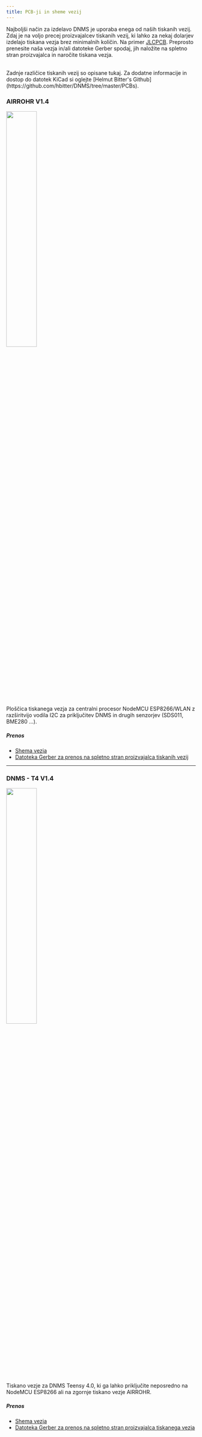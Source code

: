 ```yaml
---
title: PCB-ji in sheme vezij
---
```


Najboljši način za izdelavo DNMS je uporaba enega od naših tiskanih vezij.
Zdaj je na voljo precej proizvajalcev tiskanih vezij, ki lahko za nekaj dolarjev izdelajo tiskana vezja brez minimalnih količin. Na primer [JLCPCB](https://jlcpcb.com//).
Preprosto prenesite naša vezja in/ali datoteke Gerber spodaj, jih naložite na spletno stran proizvajalca in naročite tiskana vezja.

<br>
Zadnje različice tiskanih vezij so opisane tukaj. Za dodatne informacije in dostop do datotek KiCad si oglejte [Helmut Bitter's Github](https://github.com/hbitter/DNMS/tree/master/PCBs). 

### AIRROHR V1.4
<img src="../docs/dnms/airrohr-PCB.jpg" style="display: block; width:40%;margin: 1em 0" loading="lazy"/>
Ploščica tiskanega vezja za centralni procesor NodeMCU ESP8266/WLAN z razširitvijo vodila I2C za priključitev DNMS in drugih senzorjev (SDS011, BME280 ...).


##### Prenos
* [Shema vezja](../docs/dnms/airrohr-PCB-circuit-diagram.pdf)
* [Datoteka Gerber za prenos na spletno stran proizvajalca tiskanih vezij](../docs/dnms/airrohr-PCB-circuit-diagram-gerber.zip)

---

### DNMS - T4 V1.4
<img src="../docs/dnms/dnms-merjenje-šuma-teensy-4.jpg" style="display: block;width:40%; margin: 1em 0" loading="lazy"/>
Tiskano vezje za DNMS Teensy 4.0, ki ga lahko priključite neposredno na NodeMCU ESP8266 ali na zgornje tiskano vezje AIRROHR.


##### Prenos
* [Shema vezja](../docs/dnms/dnms-noise-measuring-teensy-40-circuit-diagram.pdf)
* [Datoteka Gerber za prenos na spletno stran proizvajalca tiskanega vezja](../docs/dnms/dnms-noise-measuring-teensy-40-circuit-gerber.zip)


